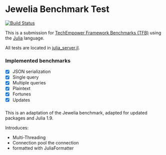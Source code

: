 # Jewelia Benchmark Test

[![Build Status](https://github.com/TechEmpower/FrameworkBenchmarks/workflows/build/badge.svg?branch=master&event=push)](https://github.com/TechEmpower/FrameworkBenchmarks/actions?query=workflow%3Abuild+branch%3Amaster)

This is a submission for [TechEmpower Framework Benchmarks (TFB)](http://www.techempower.com/benchmarks/) using the [Julia](https://julialang.org/) language.

All tests are located in [julia_server.jl](https://github.com/donavindebartolo/FrameworkBenchmarks/tree/master/frameworks/Julia/Jewelia).

### Implemented benchmarks
- [x] JSON serialization
- [x] Single query
- [x] Multiple queries
- [x] Plaintext
- [x] Fortunes
- [x] Updates

### 

This is an adaptation of the Jewelia benchmark, adapted for updated packages and Julia 1.9.

Introduces:
- Multi-Threading
- Connection pool the connection
- formatted with JuliaFormatter